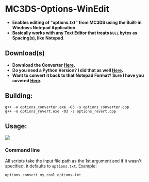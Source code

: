 # MC3DS-Options-WinEdit
- **Enables editing of "options.txt" from MC3DS using the Built-in Windows Notepad Application.**
- **Basically works with any Text Editor that treats `NULL` bytes as Spacing(s), like Notepad.**

## Download(s)
- **Download the Converter [Here](https://github.com/Cracko298/MC3DS-Options-WinEdit/releases/download/v1.0.0/options_converter.exe).**
- **Do you need a Python Version? I did that as well [Here](https://github.com/Cracko298/MC3DS-Options-WinEdit/releases/download/v1.0.0/options_converter.py).**
- **Want to convert it back to that Notepad Format? Sure I have you covered [Here](https://github.com/Cracko298/MC3DS-Options-WinEdit/releases/download/v1.0.0/options_revert.exe).**

## Building:
```
g++ -o options_converter.exe -O3 -s options_converter.cpp
g++ -o options_revert.exe -O3 -s options_revert.cpp
```

## Usage:
![](https://github.com/Cracko298/MC3DS-Options-WinEdit/releases/download/v1.0.0/showoff.gif)
### Command line
All scripts take the input file path as the 1st argument and if it wasn't specified, it defaults to `options.txt`. Example:
```
options_convert my_cool_options.txt
```
